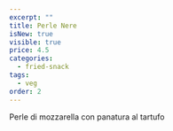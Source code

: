 ```yaml
---
excerpt: ""
title: Perle Nere
isNew: true
visible: true
price: 4.5
categories:
  - fried-snack
tags:
  - veg
order: 2
---
```


Perle di mozzarella con panatura al tartufo
